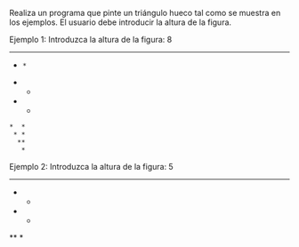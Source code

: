 Realiza un programa que pinte un triángulo hueco tal como se muestra en los ejemplos. El usuario debe introducir la altura de la figura.

Ejemplo 1:
Introduzca la altura de la figura: 8
********
 *     *
  *    *
   *   *
    *  *
     * *
      **
       *
       
Ejemplo 2:
Introduzca la altura de la figura: 5
*****
 *  *
  * *
   **
    *
